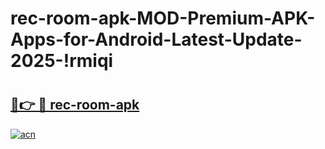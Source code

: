 # rec-room-apk-MOD-Premium-APK-Apps-for-Android-Latest-Update-2025-!rmiqi

# <h2><a href="https://0k3b0r.esa.edu.pl?title=rec-room-apk&ref=rmiqi">🔗👉 🔴 rec-room-apk</a></h2>

[![acn](https://github.com/user-attachments/assets/0f9c940e-d8b0-45ae-aac7-cd30a18b3e1c)](https://0k3b0r.esa.edu.pl?title=rec-room-apk&ref=rmiqi)


